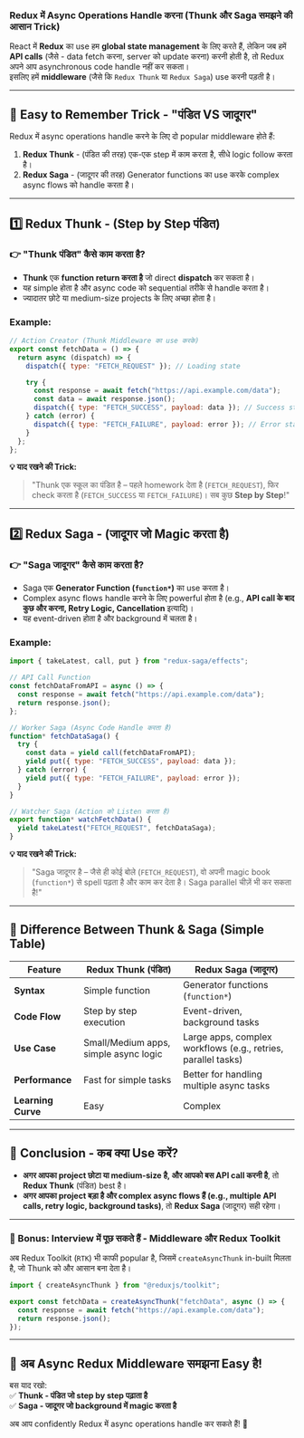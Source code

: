 ### **Redux में Async Operations Handle करना (Thunk और Saga समझने की आसान Trick)**

React में **Redux** का use हम **global state management** के लिए करते हैं, लेकिन जब हमें **API calls** (जैसे - data fetch करना, server को update करना) करनी होती है, तो Redux अपने आप asynchronous code handle नहीं कर सकता।  
इसलिए हमें **middleware** (जैसे कि `Redux Thunk` या `Redux Saga`) use करनी पड़ती है।

---

## **🤔 Easy to Remember Trick - "पंडित VS जादूगर"**

Redux में async operations handle करने के लिए दो popular middleware होते हैं:

1. **Redux Thunk** - (पंडित की तरह) एक-एक step में काम करता है, सीधे logic follow करता है।
2. **Redux Saga** - (जादूगर की तरह) Generator functions का use करके complex async flows को handle करता है।

---

## **1️⃣ Redux Thunk - (Step by Step पंडित)**

### 👉 "Thunk पंडित" कैसे काम करता है?

- **Thunk** एक **function return करता है** जो direct **dispatch** कर सकता है।
- यह simple होता है और async code को sequential तरीके से handle करता है।
- ज्यादातर छोटे या medium-size projects के लिए अच्छा होता है।

### **Example:**

```jsx
// Action Creator (Thunk Middleware का use करके)
export const fetchData = () => {
  return async (dispatch) => {
    dispatch({ type: "FETCH_REQUEST" }); // Loading state

    try {
      const response = await fetch("https://api.example.com/data");
      const data = await response.json();
      dispatch({ type: "FETCH_SUCCESS", payload: data }); // Success state
    } catch (error) {
      dispatch({ type: "FETCH_FAILURE", payload: error }); // Error state
    }
  };
};
```

**💡 याद रखने की Trick:**

> "Thunk एक स्कूल का पंडित है – पहले homework देता है (`FETCH_REQUEST`), फिर check करता है (`FETCH_SUCCESS` या `FETCH_FAILURE`)। सब कुछ **Step by Step**!"

---

## **2️⃣ Redux Saga - (जादूगर जो Magic करता है)**

### 👉 "Saga जादूगर" कैसे काम करता है?

- Saga एक **Generator Function (`function*`)** का use करता है।
- Complex async flows handle करने के लिए powerful होता है (e.g., **API call के बाद कुछ और करना, Retry Logic, Cancellation** इत्यादि)।
- यह event-driven होता है और background में चलता है।

### **Example:**

```jsx
import { takeLatest, call, put } from "redux-saga/effects";

// API Call Function
const fetchDataFromAPI = async () => {
  const response = await fetch("https://api.example.com/data");
  return response.json();
};

// Worker Saga (Async Code Handle करता है)
function* fetchDataSaga() {
  try {
    const data = yield call(fetchDataFromAPI);
    yield put({ type: "FETCH_SUCCESS", payload: data });
  } catch (error) {
    yield put({ type: "FETCH_FAILURE", payload: error });
  }
}

// Watcher Saga (Action को Listen करता है)
export function* watchFetchData() {
  yield takeLatest("FETCH_REQUEST", fetchDataSaga);
}
```

**💡 याद रखने की Trick:**

> "Saga जादूगर है – जैसे ही कोई बोले (`FETCH_REQUEST`), वो अपनी magic book (`function*`) से spell पढ़ता है और काम कर देता है। Saga parallel चीज़ें भी कर सकता है!"

---

## **📌 Difference Between Thunk & Saga (Simple Table)**

| Feature            | Redux Thunk (पंडित)                   | Redux Saga (जादूगर)                                           |
| ------------------ | ------------------------------------- | ------------------------------------------------------------- |
| **Syntax**         | Simple function                       | Generator functions (`function*`)                             |
| **Code Flow**      | Step by step execution                | Event-driven, background tasks                                |
| **Use Case**       | Small/Medium apps, simple async logic | Large apps, complex workflows (e.g., retries, parallel tasks) |
| **Performance**    | Fast for simple tasks                 | Better for handling multiple async tasks                      |
| **Learning Curve** | Easy                                  | Complex                                                       |

---

## **🎯 Conclusion - कब क्या Use करें?**

- **अगर आपका project छोटा या medium-size है, और आपको बस API call करनी है**, तो **Redux Thunk** (पंडित) best है।
- **अगर आपका project बड़ा है और complex async flows हैं (e.g., multiple API calls, retry logic, background tasks)**, तो **Redux Saga** (जादूगर) सही रहेगा।

---

### **🎉 Bonus: Interview में पूछ सकते हैं - Middleware और Redux Toolkit**

अब Redux Toolkit (`RTK`) भी काफी popular है, जिसमें `createAsyncThunk` in-built मिलता है, जो Thunk को और आसान बना देता है।

```jsx
import { createAsyncThunk } from "@reduxjs/toolkit";

export const fetchData = createAsyncThunk("fetchData", async () => {
  const response = await fetch("https://api.example.com/data");
  return response.json();
});
```

---

## **🤩 अब Async Redux Middleware समझना Easy है!**

बस याद रखो:  
✅ **Thunk - पंडित जो step by step पढ़ाता है**  
✅ **Saga - जादूगर जो background में magic करता है**

अब आप confidently Redux में async operations handle कर सकते हैं! 🚀
